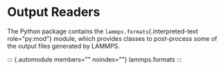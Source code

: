 # Output Readers

The Python package contains the `lammps.formats`{.interpreted-text
role="py:mod"} module, which provides classes to post-process some of
the output files generated by LAMMPS.

::: {.automodule members="" noindex=""}
lammps.formats
:::
